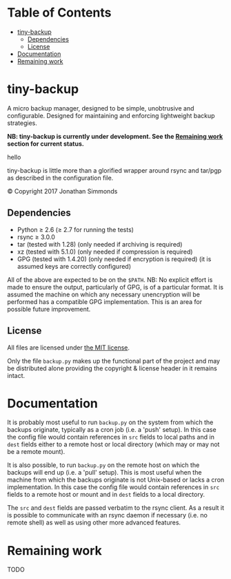 # Table of Contents

- [tiny-backup](#tiny-backup)
  - [Dependencies](#dependencies)
  - [License](#license)
- [Documentation](#documentation)
- [Remaining work](#remaining-work)

# tiny-backup

A micro backup manager, designed to be simple, unobtrusive and configurable.
Designed for maintaining and enforcing lightweight backup strategies.

**NB: tiny-backup is currently under development. See the
[Remaining work](#remaining-work) section for current status.**

hello

tiny-backup is little more than a glorified wrapper around rsync and tar/pgp
as described in the configuration file.

&copy; Copyright 2017 Jonathan Simmonds


## Dependencies

- Python &ge; 2.6 (&ge; 2.7 for running the tests)
- rsync &ge; 3.0.0
- tar (tested with 1.28) (only needed if archiving is required)
- xz (tested with 5.1.0) (only needed if compression is required)
- GPG (tested with 1.4.20) (only needed if encryption is required) (it is
  assumed keys are correctly configured)

All of the above are expected to be on the `$PATH`. NB: No explicit effort is
made to ensure the output, particularly of GPG, is of a particular format. It is
assumed the machine on which any necessary unencryption will be performed has
a compatible GPG implementation. This is an area for possible future
improvement.


## License

All files are licensed under
[the MIT license](https://github.com/jonsim/tiny-backup/blob/master/LICENSE).

Only the file `backup.py` makes up the functional part of the project and may be
distributed alone providing the copyright &amp; license header in it remains
intact.


# Documentation

It is probably most useful to run `backup.py` on the system from which the
backups originate, typically as a cron job (i.e. a 'push' setup). In this case
the config file would contain references in `src` fields to local paths and in
`dest` fields either to a remote host or local directory (which may or may not
be a remote mount).

It is also possible, to run `backup.py` on the remote host on which the backups
will end up (i.e. a 'pull' setup). This is most useful when the machine from
which the backups originate is not Unix-based or lacks a cron implementation. In
this case the config file would contain references in `src` fields to a remote
host or mount and in `dest` fields to a local directory.

The `src` and `dest` fields are passed verbatim to the rsync client. As a result
it is possible to communicate with an rsync daemon if necessary (i.e. no remote
shell) as well as using other more advanced features.


# Remaining work

TODO
